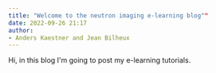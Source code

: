 ```yaml
---
title: "Welcome to the neutron imaging e-learning blog""
date: 2022-09-26 21:17
author:
- Anders Kaestner and Jean Bilheux
---
```

Hi, in this blog I'm going to post my e-learning tutorials. 

